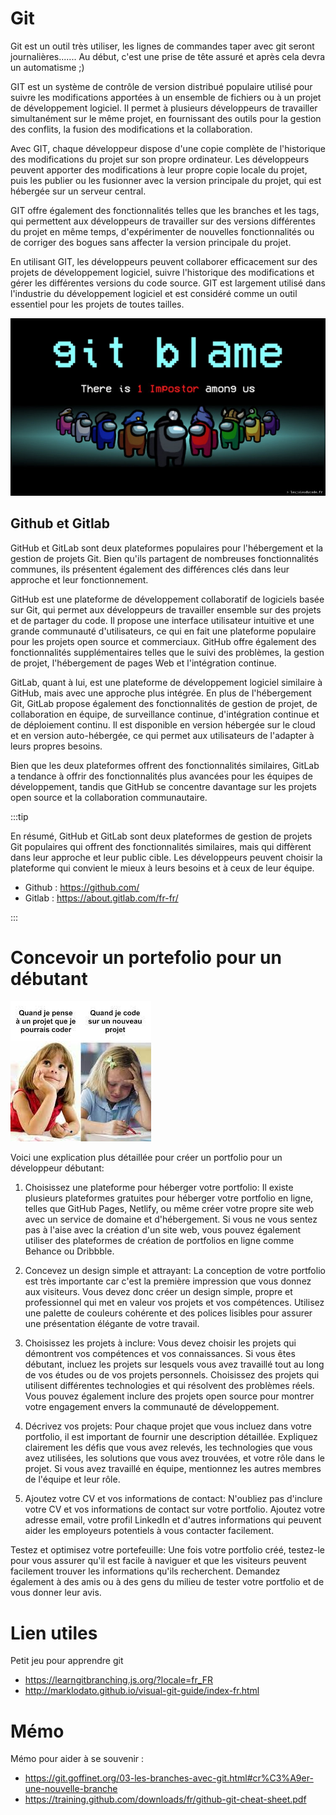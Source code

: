 # Git

Git est un outil très utiliser, les lignes de commandes taper avec git seront journalières.......
Au début, c'est une prise de tête assuré et après cela devra un automatisme ;)

GIT est un système de contrôle de version distribué populaire utilisé pour suivre les modifications apportées à un ensemble de fichiers ou à un projet de développement logiciel. Il permet à plusieurs développeurs de travailler simultanément sur le même projet, en fournissant des outils pour la gestion des conflits, la fusion des modifications et la collaboration.

Avec GIT, chaque développeur dispose d'une copie complète de l'historique des modifications du projet sur son propre ordinateur. Les développeurs peuvent apporter des modifications à leur propre copie locale du projet, puis les publier ou les fusionner avec la version principale du projet, qui est hébergée sur un serveur central.

GIT offre également des fonctionnalités telles que les branches et les tags, qui permettent aux développeurs de travailler sur des versions différentes du projet en même temps, d'expérimenter de nouvelles fonctionnalités ou de corriger des bogues sans affecter la version principale du projet.

En utilisant GIT, les développeurs peuvent collaborer efficacement sur des projets de développement logiciel, suivre l'historique des modifications et gérer les différentes versions du code source. GIT est largement utilisé dans l'industrie du développement logiciel et est considéré comme un outil essentiel pour les projets de toutes tailles.

![image les joies du code git blame among us](./../../assets/git_blame_among_us_ljdc.jpg)

## Github et Gitlab

GitHub et GitLab sont deux plateformes populaires pour l'hébergement et la gestion de projets Git. Bien qu'ils partagent de nombreuses fonctionnalités communes, ils présentent également des différences clés dans leur approche et leur fonctionnement.

GitHub est une plateforme de développement collaboratif de logiciels basée sur Git, qui permet aux développeurs de travailler ensemble sur des projets et de partager du code. Il propose une interface utilisateur intuitive et une grande communauté d'utilisateurs, ce qui en fait une plateforme populaire pour les projets open source et commerciaux. GitHub offre également des fonctionnalités supplémentaires telles que le suivi des problèmes, la gestion de projet, l'hébergement de pages Web et l'intégration continue.

GitLab, quant à lui, est une plateforme de développement logiciel similaire à GitHub, mais avec une approche plus intégrée. En plus de l'hébergement Git, GitLab propose également des fonctionnalités de gestion de projet, de collaboration en équipe, de surveillance continue, d'intégration continue et de déploiement continu. Il est disponible en version hébergée sur le cloud et en version auto-hébergée, ce qui permet aux utilisateurs de l'adapter à leurs propres besoins.

Bien que les deux plateformes offrent des fonctionnalités similaires, GitLab a tendance à offrir des fonctionnalités plus avancées pour les équipes de développement, tandis que GitHub se concentre davantage sur les projets open source et la collaboration communautaire.

:::tip

En résumé, GitHub et GitLab sont deux plateformes de gestion de projets Git populaires qui offrent des fonctionnalités similaires, mais qui diffèrent dans leur approche et leur public cible. Les développeurs peuvent choisir la plateforme qui convient le mieux à leurs besoins et à ceux de leur équipe.

- Github : https://github.com/
- Gitlab : https://about.gitlab.com/fr-fr/

:::

# Concevoir un portefolio pour un débutant

![image portefolio](./../../assets/portefolio.jpeg)

Voici une explication plus détaillée pour créer un portfolio pour un développeur débutant:

1. Choisissez une plateforme pour héberger votre portfolio: Il existe plusieurs plateformes gratuites pour héberger votre portfolio en ligne, telles que GitHub Pages, Netlify, ou même créer votre propre site web avec un service de domaine et d'hébergement. Si vous ne vous sentez pas à l'aise avec la création d'un site web, vous pouvez également utiliser des plateformes de création de portfolios en ligne comme Behance ou Dribbble.

2. Concevez un design simple et attrayant: La conception de votre portfolio est très importante car c'est la première impression que vous donnez aux visiteurs. Vous devez donc créer un design simple, propre et professionnel qui met en valeur vos projets et vos compétences. Utilisez une palette de couleurs cohérente et des polices lisibles pour assurer une présentation élégante de votre travail.

3. Choisissez les projets à inclure: Vous devez choisir les projets qui démontrent vos compétences et vos connaissances. Si vous êtes débutant, incluez les projets sur lesquels vous avez travaillé tout au long de vos études ou de vos projets personnels. Choisissez des projets qui utilisent différentes technologies et qui résolvent des problèmes réels. Vous pouvez également inclure des projets open source pour montrer votre engagement envers la communauté de développement.

4. Décrivez vos projets: Pour chaque projet que vous incluez dans votre portfolio, il est important de fournir une description détaillée. Expliquez clairement les défis que vous avez relevés, les technologies que vous avez utilisées, les solutions que vous avez trouvées, et votre rôle dans le projet. Si vous avez travaillé en équipe, mentionnez les autres membres de l'équipe et leur rôle.

5. Ajoutez votre CV et vos informations de contact: N'oubliez pas d'inclure votre CV et vos informations de contact sur votre portfolio. Ajoutez votre adresse email, votre profil LinkedIn et d'autres informations qui peuvent aider les employeurs potentiels à vous contacter facilement.

Testez et optimisez votre portefeuille: Une fois votre portfolio créé, testez-le pour vous assurer qu'il est facile à naviguer et que les visiteurs peuvent facilement trouver les informations qu'ils recherchent. Demandez également à des amis ou à des gens du milieu de tester votre portfolio et de vous donner leur avis.

# Lien utiles

Petit jeu pour apprendre git

- https://learngitbranching.js.org/?locale=fr_FR
- http://marklodato.github.io/visual-git-guide/index-fr.html

# Mémo

Mémo pour aider à se souvenir :

- https://git.goffinet.org/03-les-branches-avec-git.html#cr%C3%A9er-une-nouvelle-branche
- https://training.github.com/downloads/fr/github-git-cheat-sheet.pdf
